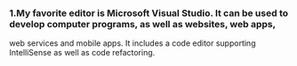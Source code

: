 ### 1.My favorite editor is Microsoft Visual Studio. It can be used to develop computer programs, as well as websites, web apps, 
web services and mobile apps. It includes a code editor supporting IntelliSense as well as code refactoring. 
